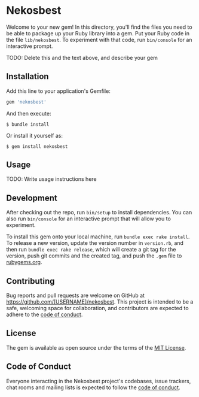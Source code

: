 # Nekosbest

Welcome to your new gem! In this directory, you'll find the files you need to be able to package up your Ruby library into a gem. Put your Ruby code in the file `lib/nekosbest`. To experiment with that code, run `bin/console` for an interactive prompt.

TODO: Delete this and the text above, and describe your gem

## Installation

Add this line to your application's Gemfile:

```ruby
gem 'nekosbest'
```

And then execute:

    $ bundle install

Or install it yourself as:

    $ gem install nekosbest

## Usage

TODO: Write usage instructions here

## Development

After checking out the repo, run `bin/setup` to install dependencies. You can also run `bin/console` for an interactive prompt that will allow you to experiment.

To install this gem onto your local machine, run `bundle exec rake install`. To release a new version, update the version number in `version.rb`, and then run `bundle exec rake release`, which will create a git tag for the version, push git commits and the created tag, and push the `.gem` file to [rubygems.org](https://rubygems.org).

## Contributing

Bug reports and pull requests are welcome on GitHub at https://github.com/[USERNAME]/nekosbest. This project is intended to be a safe, welcoming space for collaboration, and contributors are expected to adhere to the [code of conduct](https://github.com/[USERNAME]/nekosbest/blob/main/CODE_OF_CONDUCT.md).

## License

The gem is available as open source under the terms of the [MIT License](https://opensource.org/licenses/MIT).

## Code of Conduct

Everyone interacting in the Nekosbest project's codebases, issue trackers, chat rooms and mailing lists is expected to follow the [code of conduct](https://github.com/[USERNAME]/nekosbest/blob/main/CODE_OF_CONDUCT.md).
